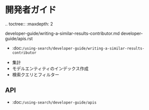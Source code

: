開発者ガイド
===============

.. toctree:: :maxdepth: 2

   developer-guide/writing-a-similar-results-contributor.md developer-guide/apis.rst

-  :doc:`/using-search/developer-guide/writing-a-similar-results-contributor`
* 集計
* モデルエンティティのインデックス作成
* 検索クエリとフィルター

API
----

-  :doc:`/using-search/developer-guide/apis`